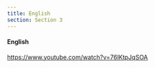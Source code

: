 ```yaml
---
title: English
section: Section 3
---
```


#### English

https://www.youtube.com/watch?v=76lKtpJqSOA
